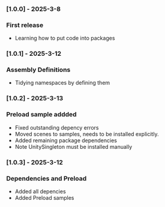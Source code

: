 ﻿### [1.0.0] - 2025-3-8
### First release
- Learning how to put code into packages
### [1.0.1] - 2025-3-12
### Assembly Definitions
- Tidying namespaces by defining them
### [1.0.2] - 2025-3-13
### Preload sample addded
- Fixed outstanding depency errors
- Moved scenes to samples, needs to be installed explicitly.
- Added remaining package dependencies
- Note UnitySingleton must be installed manually
### [1.0.3] - 2025-3-12
### Dependencies and Preload
- Added all depencies
- Added Preload samples
